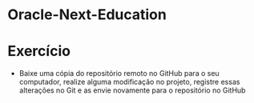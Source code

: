 # Oracle-Next-Education
# Exercício 
  - Baixe uma cópia do repositório remoto no GitHub para o seu computador, realize alguma modificação no projeto, registre essas alterações no Git e as envie novamente para o         repositório  no GitHub